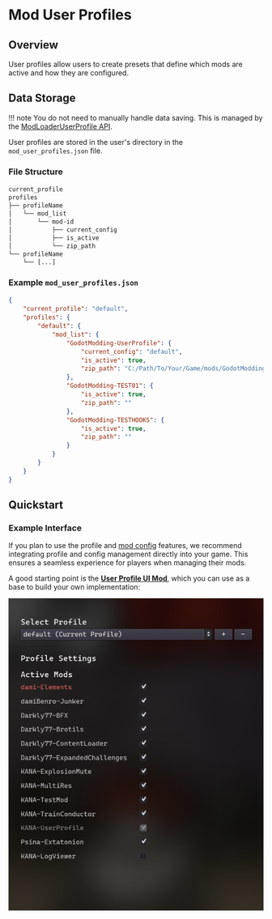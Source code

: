 # Mod User Profiles

## Overview

User profiles allow users to create presets that define which mods are active and how they are configured.

## Data Storage

!!! note
	You do not need to manually handle data saving. This is managed by the [ModLoaderUserProfile API](../../api/mod_loader_user_profile.md).

User profiles are stored in the user's directory in the `mod_user_profiles.json` file.

### File Structure

```
current_profile
profiles
├── profileName
│   └── mod_list
│       └── mod-id
│           ├── current_config
│           ├── is_active
│           └── zip_path
└── profileName
    └── [...]
```

### Example `mod_user_profiles.json`

```json
{
	"current_profile": "default",
	"profiles": {
		"default": {
			"mod_list": {
				"GodotModding-UserProfile": {
					"current_config": "default",
					"is_active": true,
					"zip_path": "C:/Path/To/Your/Game/mods/GodotModding-UserProfile.zip"
				},
				"GodotModding-TEST01": {
					"is_active": true,
					"zip_path": ""
				},
				"GodotModding-TESTHOOKS": {
					"is_active": true,
					"zip_path": ""
				}
			}
		}
	}
}
```

## Quickstart

### Example Interface

If you plan to use the profile and [mod config](../modding/config_json.md) features, we recommend integrating profile and config management directly into your game. This ensures a seamless experience for players when managing their mods.

A good starting point is the [**User Profile UI Mod**](https://github.com/GodotModding/GodotModding-UserProfileUI), which you can use as a base to build your own implementation:

![Screenshot of the User Profile UI Mod, showing a list of mods with a checkbox to enable or disable each mod.](_media/user_profile_ui.png)
